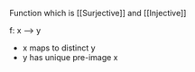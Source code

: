 Function which is [[Surjective]] and [[Injective]] 

f: x --> y

- x maps to distinct y
- y has unique pre-image x
